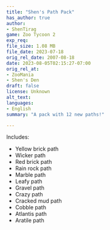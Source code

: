 ```yaml
---
title: "Shen's Path Pack"
has_author: true
author: 
- ShenTirag
game: Zoo Tycoon 2
exp_req: 
file_size: 1.08 MB
file_date: 2023-07-18
orig_rel_date: 2007-08-18
date: 2023-08-05T02:15:27-07:00
orig_rel_at: 
- ZooMania
- Shen's Den
draft: false
license: Unknown
alt_text: 
languages:
- English
summary: "A pack with 12 new paths!"

---
```


Includes:

- Yellow brick path
- Wicker path
- Red brick path
- Rain rock path
- Marble path
- Leafy path
- Gravel path
- Crazy path
- Cracked mud path
- Cobble path
- Atlantis path
- Aratile path